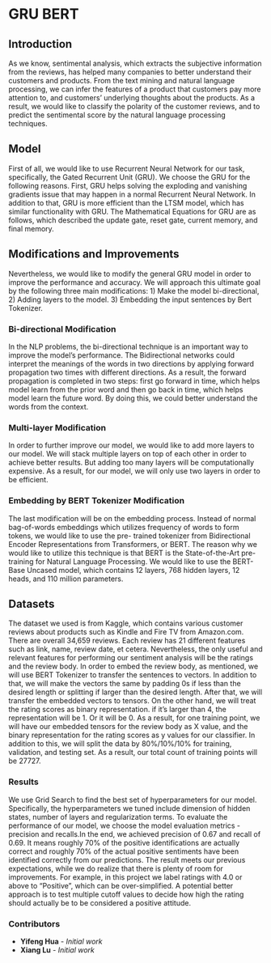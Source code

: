 # GRU BERT

## Introduction

As we know, sentimental analysis, which extracts the subjective information from the reviews, has helped many companies to better understand their customers and products. From the text mining and natural language processing, we can infer the features of a product that customers pay more attention to, and customers’ underlying thoughts about the products. As a result, we would like to classify the polarity of the customer reviews, and to predict the sentimental score by the natural language processing techniques.

## Model

First of all, we would like to use Recurrent Neural Network for our task, specifically, the Gated Recurrent Unit (GRU). We choose the GRU for the following reasons. First, GRU helps solving the exploding and vanishing gradients issue that may happen in a normal Recurrent Neural Network. In addition to that, GRU is more efficient than the LTSM model, which has similar functionality with GRU. The Mathematical Equations for GRU are as follows, which described the update gate, reset gate, current memory, and final memory.

## Modifications and Improvements

Nevertheless, we would like to modify the general GRU model in order to improve the performance and accuracy. We will approach this ultimate goal by the following three main modifications: 1) Make the model bi-directional, 2) Adding layers to the model. 3) Embedding the input sentences by Bert Tokenizer.

### Bi-directional Modification

In the NLP problems, the bi-directional technique is an important way to improve the model’s performance. The Bidirectional networks could interpret the meanings of the words in two directions by applying forward propagation two times with different directions. As a result, the forward propagation is completed in two steps: first go forward in time, which helps model learn from the prior word and then go back in time, which helps model learn the future word. By doing this, we could better understand the words from the context.

### Multi-layer Modification

In order to further improve our model, we would like to add more layers to our model. We will stack multiple layers on top of each other in order to achieve better results. But adding too many layers will be computationally expensive. As a result, for our model, we will only use two layers in order to be efficient.

### Embedding by BERT Tokenizer Modification

The last modification will be on the embedding process. Instead of normal bag-of-words embeddings which utilizes frequency of words to form tokens, we would like to use the pre- trained tokenizer from Bidirectional Encoder Representations from Transformers, or BERT. The reason why we would like to utilize this technique is that BERT is the State-of-the-Art pre- training for Natural Language Processing. We would like to use the BERT-Base Uncased model, which contains 12 layers, 768 hidden layers, 12 heads, and 110 million parameters.


## Datasets

The dataset we used is from Kaggle, which contains various customer reviews about products such as Kindle and Fire TV from Amazon.com. There are overall 34,659 reviews. Each review has 21 different features such as link, name, review date, et cetera. Nevertheless, the only useful and relevant features for performing our sentiment analysis will be the ratings and the review body. In order to embed the review body, as mentioned, we will use BERT Tokenizer to transfer the sentences to vectors. In addition to that, we will make the vectors the same by padding 0s if less than the desired length or splitting if larger than the desired length. After that, we will transfer the embedded vectors to tensors. On the other hand, we will treat the rating scores as binary representation. if it’s larger than 4, the representation will be 1. Or it will be 0. As a result, for one training point, we will have our embedded tensors for the review body as X value, and the binary representation for the rating scores as y values for our classifier. In addition to this, we will split the data by 80%/10%/10% for training, validation, and testing set. As a result, our total count of training points will be 27727.


### Results

We use Grid Search to find the best set of hyperparameters for our model. Specifically, the hyperparameters we tuned include dimension of hidden states, number of layers and regularization terms. To evaluate the performance of our model, we choose the  model evaluation metrics - precision and recalls.In the end, we achieved precision of 0.67 and recall of 0.69. It means roughly 70% of the positive identifications are actually correct and roughly 70% of the actual positive sentiments have been identified correctly from our predictions. The result meets our previous expectations, while we do realize that there is plenty of room for improvements. For example, in this project we label ratings with 4.0 or above to “Positive”, which can be over-simplified. A potential better approach is to test multiple cutoff values to decide how high the rating should actually be to be considered a positive attitude.



### Contributors

* **Yifeng Hua** - *Initial work* 
* **Xiang Lu** - *Initial work* 

